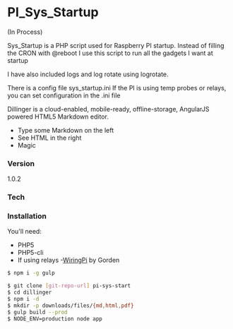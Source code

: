 # PI_Sys_Startup

(In Process)


Sys_Startup is a PHP script used for Raspberry PI startup.
Instead of filling the CRON with @reboot I use this script to run all the gadgets I want at startup

I have also included logs and log rotate using logrotate.

There is a config file sys_startup.ini
If the PI is using temp probes or relays, you can set configuration in the .ini file

Dillinger is a cloud-enabled, mobile-ready, offline-storage, AngularJS powered HTML5 Markdown editor.

  - Type some Markdown on the left
  - See HTML in the right
  - Magic
### Version
1.0.2

### Tech


### Installation

You'll need:
 - PHP5
 - PHP5-cli
 - If using relays -[WiringPi] by Gorden

```sh
$ npm i -g gulp
```


```sh
$ git clone [git-repo-url] pi-sys-start
$ cd dillinger
$ npm i -d
$ mkdir -p downloads/files/{md,html,pdf}
$ gulp build --prod
$ NODE_ENV=production node app
```

[//]: # (These are reference links used in the body of this note and get stripped out when the markdown processor does its job. There is no need to format nicely because it shouldn't be seen. Thanks SO - http://stackoverflow.com/questions/4823468/store-comments-in-markdown-syntax)

[Steggy]: <https://github.com/steggy>
[git-repo-url]: <https://github.com/steggy/pi-sys-start.git>
[WiringPi]: <http://wiringpi.com>

